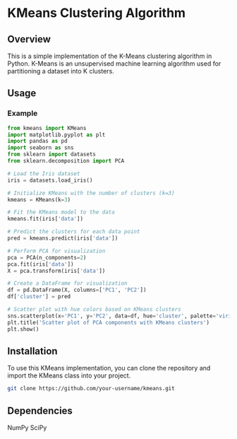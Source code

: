 # KMeans Clustering Algorithm

## Overview

This is a simple implementation of the K-Means clustering algorithm in Python. K-Means is an unsupervised machine learning algorithm used for partitioning a dataset into K clusters.

## Usage

### Example

```python
from kmeans import KMeans
import matplotlib.pyplot as plt
import pandas as pd
import seaborn as sns
from sklearn import datasets
from sklearn.decomposition import PCA

# Load the Iris dataset
iris = datasets.load_iris()

# Initialize KMeans with the number of clusters (k=3)
kmeans = KMeans(k=3)

# Fit the KMeans model to the data
kmeans.fit(iris['data'])

# Predict the clusters for each data point
pred = kmeans.predict(iris['data'])

# Perform PCA for visualization
pca = PCA(n_components=2)
pca.fit(iris['data'])
X = pca.transform(iris['data'])

# Create a DataFrame for visualization
df = pd.DataFrame(X, columns=['PC1', 'PC2'])
df['cluster'] = pred

# Scatter plot with hue colors based on KMeans clusters
sns.scatterplot(x='PC1', y='PC2', data=df, hue='cluster', palette='viridis', legend='full')
plt.title('Scatter plot of PCA components with KMeans clusters')
plt.show()
```

## Installation
To use this KMeans implementation, you can clone the repository and import the KMeans class into your project.

```bash
git clone https://github.com/your-username/kmeans.git
```

## Dependencies
NumPy
SciPy
